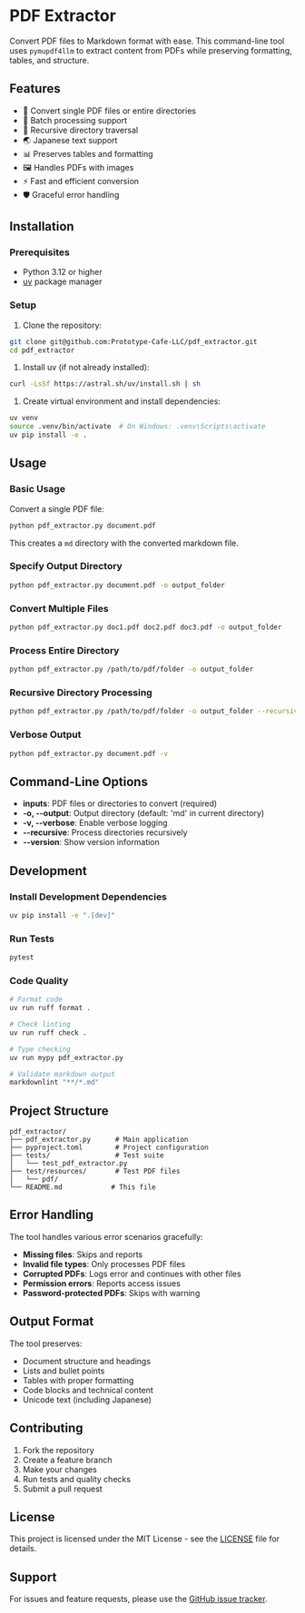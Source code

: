# PDF Extractor

Convert PDF files to Markdown format with ease. This command-line tool uses
`pymupdf4llm` to extract content from PDFs while preserving formatting, tables,
and structure.

## Features

- 📄 Convert single PDF files or entire directories
- 🔄 Batch processing support
- 📁 Recursive directory traversal
- 🌏 Japanese text support
- 📊 Preserves tables and formatting
- 🖼️ Handles PDFs with images
- ⚡ Fast and efficient conversion
- 🛡️ Graceful error handling

## Installation

### Prerequisites

- Python 3.12 or higher
- [uv](https://github.com/astral-sh/uv) package manager

### Setup

1. Clone the repository:

```bash
git clone git@github.com:Prototype-Cafe-LLC/pdf_extractor.git
cd pdf_extractor
```

1. Install uv (if not already installed):

```bash
curl -LsSf https://astral.sh/uv/install.sh | sh
```

1. Create virtual environment and install dependencies:

```bash
uv venv
source .venv/bin/activate  # On Windows: .venv\Scripts\activate
uv pip install -e .
```

## Usage

### Basic Usage

Convert a single PDF file:

```bash
python pdf_extractor.py document.pdf
```

This creates a `md` directory with the converted markdown file.

### Specify Output Directory

```bash
python pdf_extractor.py document.pdf -o output_folder
```

### Convert Multiple Files

```bash
python pdf_extractor.py doc1.pdf doc2.pdf doc3.pdf -o output_folder
```

### Process Entire Directory

```bash
python pdf_extractor.py /path/to/pdf/folder -o output_folder
```

### Recursive Directory Processing

```bash
python pdf_extractor.py /path/to/pdf/folder -o output_folder --recursive
```

### Verbose Output

```bash
python pdf_extractor.py document.pdf -v
```

## Command-Line Options

- **inputs**: PDF files or directories to convert (required)
- **-o, --output**: Output directory (default: 'md' in current directory)
- **-v, --verbose**: Enable verbose logging
- **--recursive**: Process directories recursively
- **--version**: Show version information

## Development

### Install Development Dependencies

```bash
uv pip install -e ".[dev]"
```

### Run Tests

```bash
pytest
```

### Code Quality

```bash
# Format code
uv run ruff format .

# Check linting
uv run ruff check .

# Type checking
uv run mypy pdf_extractor.py

# Validate markdown output
markdownlint "**/*.md"
```

## Project Structure

```text
pdf_extractor/
├── pdf_extractor.py      # Main application
├── pyproject.toml        # Project configuration
├── tests/                # Test suite
│   └── test_pdf_extractor.py
├── test/resources/       # Test PDF files
│   └── pdf/
└── README.md            # This file
```

## Error Handling

The tool handles various error scenarios gracefully:

- **Missing files**: Skips and reports
- **Invalid file types**: Only processes PDF files
- **Corrupted PDFs**: Logs error and continues with other files
- **Permission errors**: Reports access issues
- **Password-protected PDFs**: Skips with warning

## Output Format

The tool preserves:

- Document structure and headings
- Lists and bullet points
- Tables with proper formatting
- Code blocks and technical content
- Unicode text (including Japanese)

## Contributing

1. Fork the repository
2. Create a feature branch
3. Make your changes
4. Run tests and quality checks
5. Submit a pull request

## License

This project is licensed under the MIT License - see the [LICENSE](LICENSE) file for details.

## Support

For issues and feature requests, please use the
[GitHub issue tracker](https://github.com/Prototype-Cafe-LLC/pdf_extractor/issues).
